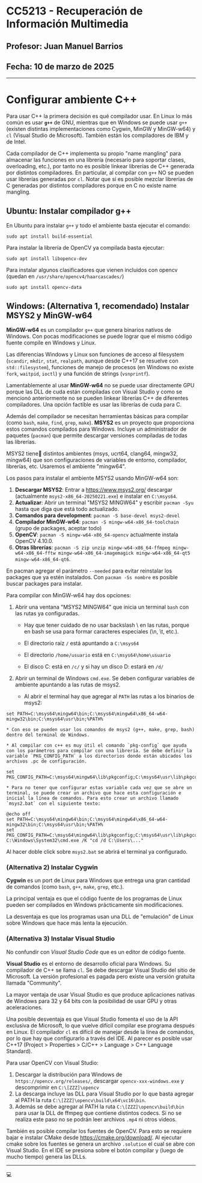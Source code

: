 # CC5213 - Recuperación de Información Multimedia
## Profesor: Juan Manuel Barrios
## Fecha: 10 de marzo de 2025

-----------------------------------------------
# Configurar ambiente C++

Para usar C++ la primera decisión es qué compilador usar. En Linux lo más común es usar **`g++`** de GNU, mientras que en Windows se puede usar `g++` (existen distintas implementaciones como Cygwin, MinGW y MinGW-w64) y `cl` (Visual Studio de Microsoft). También están los compiladores de IBM y de Intel.

Cada compilador de C++ implementa su propio "name mangling" para almacenar las funciones en una librería (necesario para soportar clases, overloading, etc.), por tanto no es posible linkear librerías de C++ generada por distintos compiladores. En particular, al compilar con `g++` NO se pueden usar librerías generadas por `cl`. Notar que sí es posible mezclar librerías de C generadas por distintos compiladores porque en C no existe name mangling.

## Ubuntu: Instalar compilador g++

En Ubuntu para instalar `g++` y todo el ambiente basta ejecutar el comando:

```
sudo apt install build-essential
```

Para instalar la librería de OpenCV ya compilada basta ejecutar:

```
sudo apt install libopencv-dev
```

Para instalar algunos clasificadores que vienen incluidos con opencv (quedan en `/usr/share/opencv4/haarcascades/`)
```
sudo apt install opencv-data
```


## Windows: (Alternativa 1, recomendado) Instalar MSYS2 y MinGW-w64

**MinGW-w64** es un compilador `g++` que genera binarios nativos de Windows. Con pocas modificaciones se puede lograr que el mismo código fuente compile en Windows y Linux.

Las diferencias Windows y Linux son funciones de acceso al filesystem (`scandir`, `mkdir`, `stat`, `realpath`, aunque desde C++17 se resuelve con `std::filesystem`), funciones de manejo de procesos (en Windows no existe `fork`, `waitpid`, `ioctl`) y una función de strings (`vsnprintf`).

Lamentablemente al usar **MinGW-w64** no se puede usar directamente GPU porque las DLL de cuda están compiladas con Visual Studio y como se mencionó anteriormente no se pueden linkear librerías C++ de diferentes compiladores. Una opción factible es usar las librerías de cuda para C.

Además del compilador se necesitan herramientas básicas para compilar (como `bash`, `make`, `find`, `grep`, `make`). **MSYS2** es un proyecto que proporciona estos comandos compilados para Windows. Incluye un administrador de paquetes (`pacman`) que permite descargar versiones compiladas de todas las librerías.

MSYS2 tiene distintos ambientes (msys, ucrt64, clang64, mingw32, mingw64) que son configuraciones de variables de entorno, compilador, librerías, etc. Usaremos el ambiente "mingw64".

Los pasos para instalar el ambiente MSYS2 usando MinGW-w64 son:

  1. **Descargar MSYS2**: Entrar a https://www.msys2.org/ descargar (actualmente `msys2-x86_64-20250221.exe`) e instalar en `C:\msys64`.
  2. **Actualizar**: Abrir un terminal "MSYS2 MINGW64" y escribir `pacman -Syu` hasta que diga que está todo actualizado.
  3. **Comandos para development**: `pacman -S base-devel msys2-devel`
  4. **Compilador MinGW-w64**: `pacman -S mingw-w64-x86_64-toolchain` (grupo de packages, aceptar todo)
  5. **OpenCV**: `pacman -S mingw-w64-x86_64-opencv` actualmente instala OpenCV 4.10.0.
  6. **Otras librerías**: `pacman -S zip unzip mingw-w64-x86_64-ffmpeg mingw-w64-x86_64-fftw mingw-w64-x86_64-imagemagick mingw-w64-x86_64-qt5 mingw-w64-x86_64-qt6`.
	  
En pacman agregar el parámetro `--needed` para evitar reinstalar los packages que ya estén instalados. Con `pacman -Ss nombre` es posible buscar packages para instalar.

Para compilar con MinGW-w64 hay dos opciones:

1. Abrir una ventana "MSYS2 MINGW64" que inicia un terminal `bash` con las rutas ya configuradas.

    * Hay que tener cuidado de no usar backslash \ en las rutas, porque en bash se usa para formar caracteres especiales (\n, \t, etc.).

    * El directorio raíz `/` está apuntando a `C:\msys64`

    * El directorio `/home/usuario` está en `C:\msys64\home\usuario`

    * El disco C: está en `/c/` y si hay un disco D: estará en `/d/`

2. Abrir un terminal de Windows `cmd.exe`. Se deben configurar variables de ambiente apuntando a las rutas de msys2.

    *  Al abrir el terminal hay que agregar al `PATH` las rutas a los binarios de msys2:

```
set PATH=C:\msys64\mingw64\bin;C:\msys64\mingw64\x86_64-w64-mingw32\bin;C:\msys64\usr\bin;%PATH%
```

    * Con eso se pueden usar los comandos de msys2 (g++, make, grep, bash) dentro del terminal de Windows.

	* Al compilar con c++ es muy útil el comando `pkg-config` que ayuda con los parámetros para compilar con una librería. Se debe definir la variable `PKG_CONFIG_PATH` a los directorios donde están ubicados los archivos .pc de configuración.

```
set PKG_CONFIG_PATH=C:\msys64\mingw64\lib\pkgconfig;C:\msys64\usr\lib\pkgconfig
```
    
	* Para no tener que configurar estas variable cada vez que se abre un terminal, se puede crear un archivo que hace esta configuración e inicial la línea de comandos. Para esto crear un archivo llamado `msys2.bat` con el siguiente texto:

```
@echo off
set PATH=C:\msys64\mingw64\bin;C:\msys64\mingw64\x86_64-w64-mingw32\bin;C:\msys64\usr\bin;%PATH%
set PKG_CONFIG_PATH=C:\msys64\mingw64\lib\pkgconfig;C:\msys64\usr\lib\pkgconfig
C:\Windows\System32\cmd.exe /K "cd /d C:\Users\..."
```

Al hacer doble click sobre `msys2.bat` se abrirá el terminal ya configurado.


### (Alternativa 2) Instalar Cygwin

**Cygwin** es un port de Linux para Windows que entrega una gran cantidad de comandos (como `bash`, `g++`, `make`, `grep`, etc.).

La principal ventaja es que el código fuente de los programas de Linux pueden ser compilados en Windows prácticamente sin modificaciones.

La desventaja es que los programas usan una DLL de "emulación" de Linux sobre Windows que hace más lenta la ejecución.


### (Alternativa 3) Instalar Visual Studio

No confundir con *Visual Studio Code* que es un editor de código fuente.

**Visual Studio** es el entorno de desarrollo oficial para Windows. Su compilador de C++ se llama `cl`. Se debe descargar Visual Studio del sitio de Microsoft. La versión profesional es pagada pero existe una versión gratuita llamada "Community".

La mayor ventaja de usar Visual Studio es que produce aplicaciones nativas de Windows para 32 y 64 bits con la posibilidad de usar GPU y otras aceleraciones.

Una posible desventaja es que Visual Studio fomenta el uso de la API exclusiva de Microsoft, lo que vuelve difícil compilar ese programa después en Linux. El compilador `cl` es difícil de manejar desde la línea de comandos, por lo que hay que configurarlo a través del IDE. Al parecer es posible usar C++17 (Project > Properties > C/C++ > Language > C++ Language Standard).

Para usar OpenCV con Visual Studio:

  1. Descargar la distribución para Windows de `https://opencv.org/releases/`, descargar `opencv-xxx-windows.exe` y descomprimir en `C:\[ZZZ]\opencv`
  2. La descarga incluye las DLL para Visual Studio por lo que basta agregar al PATH la ruta `C:\[ZZZ]\opencv\build\x64\vc16\bin`.
  3. Además se debe agregar al PATH la ruta `C:\[ZZZ]\opencv\build\bin` para usar la DLL de ffmpeg que contiene distintos codecs. Si no se realiza este paso no se podrán leer archivos `.mp4` ni otros videos.

También es posible compilar los fuentes de OpenCV. Para esto se requiere bajar e instalar CMake desde https://cmake.org/download/. Al ejecutar cmake sobre los fuentes se genera un archivo `.solution` el cual se abre con Visual Studio. En el IDE se presiona sobre el botón compilar y (luego de mucho tiempo) genera las DLLs.

---------------------------------------------
:computer:
